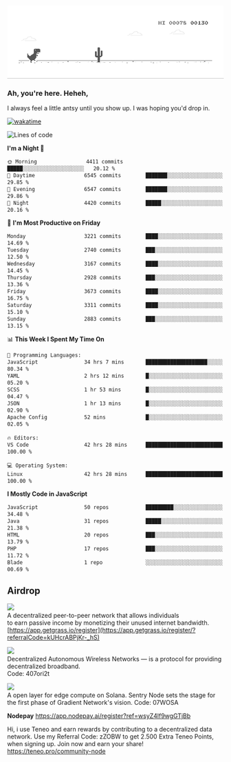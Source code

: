 
<div align="center">
    <img align="center" src="dino.gif">
</div>

### Ah, you're here. Heheh, 
I always feel a little antsy until you show up. I was hoping you'd drop in.

[![wakatime](https://wakatime.com/badge/user/8ad4afa2-1a56-40d1-a949-4663473915b6.svg)](https://wakatime.com/@mrepol742)

<!--START_SECTION:mrepol742-->
![Lines of code](https://img.shields.io/badge/From%20Hello%20World%20I%27ve%20Written-19.1%20million%20lines%20of%20code-blue)

**I'm a Night 🦉** 

```text
🌞 Morning                4411 commits        █████░░░░░░░░░░░░░░░░░░░░   20.12 % 
🌆 Daytime                6545 commits        ███████░░░░░░░░░░░░░░░░░░   29.85 % 
🌃 Evening                6547 commits        ███████░░░░░░░░░░░░░░░░░░   29.86 % 
🌙 Night                  4420 commits        █████░░░░░░░░░░░░░░░░░░░░   20.16 % 
```
📅 **I'm Most Productive on Friday** 

```text
Monday                   3221 commits        ████░░░░░░░░░░░░░░░░░░░░░   14.69 % 
Tuesday                  2740 commits        ███░░░░░░░░░░░░░░░░░░░░░░   12.50 % 
Wednesday                3167 commits        ████░░░░░░░░░░░░░░░░░░░░░   14.45 % 
Thursday                 2928 commits        ███░░░░░░░░░░░░░░░░░░░░░░   13.36 % 
Friday                   3673 commits        ████░░░░░░░░░░░░░░░░░░░░░   16.75 % 
Saturday                 3311 commits        ████░░░░░░░░░░░░░░░░░░░░░   15.10 % 
Sunday                   2883 commits        ███░░░░░░░░░░░░░░░░░░░░░░   13.15 % 
```


📊 **This Week I Spent My Time On** 

```text
💬 Programming Languages: 
JavaScript               34 hrs 7 mins       ████████████████████░░░░░   80.34 % 
YAML                     2 hrs 12 mins       █░░░░░░░░░░░░░░░░░░░░░░░░   05.20 % 
SCSS                     1 hr 53 mins        █░░░░░░░░░░░░░░░░░░░░░░░░   04.47 % 
JSON                     1 hr 13 mins        █░░░░░░░░░░░░░░░░░░░░░░░░   02.90 % 
Apache Config            52 mins             █░░░░░░░░░░░░░░░░░░░░░░░░   02.05 % 

🔥 Editors: 
VS Code                  42 hrs 28 mins      █████████████████████████   100.00 % 

💻 Operating System: 
Linux                    42 hrs 28 mins      █████████████████████████   100.00 % 
```

**I Mostly Code in JavaScript** 

```text
JavaScript               50 repos            █████████░░░░░░░░░░░░░░░░   34.48 % 
Java                     31 repos            █████░░░░░░░░░░░░░░░░░░░░   21.38 % 
HTML                     20 repos            ███░░░░░░░░░░░░░░░░░░░░░░   13.79 % 
PHP                      17 repos            ███░░░░░░░░░░░░░░░░░░░░░░   11.72 % 
Blade                    1 repo              ░░░░░░░░░░░░░░░░░░░░░░░░░   00.69 % 
```




<!--END_SECTION:mrepol742-->

## Airdrop
<img src="https://app.getgrass.io/_next/image?url=%2Fimages%2Flogos%2Fgrass-logo-dark.png&w=1920&q=75"><br>
A decentralized peer-to-peer network that allows individuals<br> to earn passive income by monetizing their unused internet bandwidth.<br>
[https://app.getgrass.io/register](https://app.getgrass.io/register/?referralCode=kUHcrABPjKr-_hS) 

<img src="https://pbs.twimg.com/profile_images/1811363474284417025/3yGX3CjY_400x400.jpg" width="100"><br>
Decentralized Autonomous Wireless Networks — is a protocol for providing decentralized broadband.<br>
Code: 407ori2t

<img src="https://images.sftcdn.net/images/t_app-icon-m/p/e0c30b4e-875f-4731-aea4-09a15c885a0a/24435018/gradient-sentry-node-logo" width="100"><br>
A open layer for edge compute on Solana. Sentry Node sets the stage for the first phase of Gradient Network's vision.
Code: 07WOSA

**Nodepay**
https://app.nodepay.ai/register?ref=wsyZ4lf9wgGTjBb

Hi, i use Teneo and earn rewards by contributing to a decentralized data network. Use my Referral Code: zZOBW to get 2.500 Extra Teneo Points, when signing up. Join now and earn your share! https://teneo.pro/community-node

